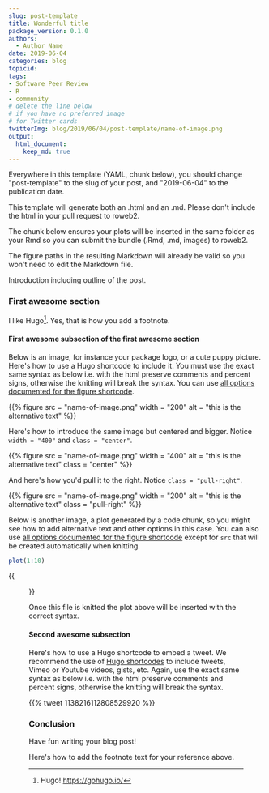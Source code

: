 ```yaml
---
slug: post-template
title: Wonderful title
package_version: 0.1.0
authors:
  - Author Name
date: 2019-06-04
categories: blog
topicid:
tags:
- Software Peer Review
- R
- community
# delete the line below
# if you have no preferred image
# for Twitter cards
twitterImg: blog/2019/06/04/post-template/name-of-image.png
output: 
  html_document:
    keep_md: true
---
```


Everywhere in this template (YAML, chunk below), you should change "post-template" to the slug of your post, and "2019-06-04" to the publication date.

This template will generate both an .html and an .md. Please don't include the html in your pull request to roweb2.

The chunk below ensures your plots will be inserted in the same folder as your Rmd so you can submit the bundle (.Rmd, .md, images) to roweb2.



The figure paths in the resulting Markdown will already be valid so you won't need to edit the Markdown file.

Introduction including outline of the post.

### First awesome section

I like Hugo[^1]. Yes, that is how you add a footnote.

#### First awesome subsection of the first awesome section

Below is an image, for instance your package logo, or a cute puppy picture. Here's how to use a Hugo shortcode to include it. You must use the exact same syntax as below i.e. with the html preserve comments and percent signs, otherwise the knitting will break the syntax. You can use [all options documented for the figure shortcode](https://gohugo.io/content-management/shortcodes/#figure).

<!--html_preserve--> {{% figure src = "name-of-image.png" width = "200" alt = "this is the alternative text" %}}
<!--/html_preserve-->

Here's how to introduce the same image but centered and bigger. Notice ` width = "400"` and `class = "center"`.

<!--html_preserve--> {{% figure src = "name-of-image.png" width = "400" alt = "this is the alternative text" class = "center" %}}
<!--/html_preserve-->

And here's how you'd pull it to the right. Notice `class = "pull-right"`.

<!--html_preserve--> {{% figure src = "name-of-image.png" width = "200" alt = "this is the alternative text" class = "pull-right" %}}
<!--/html_preserve-->

Below is another image, a plot generated by a code chunk, so you might see how to add alternative text and other options in this case. You can also use [all options documented for the figure shortcode](https://gohugo.io/content-management/shortcodes/#figure) except for `src` that will be created automatically when knitting.


```r
plot(1:10)
```

{{<figure src="chunkname-1.png" alt="alternative text please make it informative" title="title of the image (optional)" caption="Caption, this is what this image shows, write it here or in the paragraph after the image as you prefer. **It can be Markdown formatting!**" width="300">}}

Once this file is knitted the plot above will be inserted with the correct syntax.

#### Second awesome subsection

Here's how to use a Hugo shortcode to embed a tweet. We recommend the use of [Hugo shortcodes](https://gohugo.io/content-management/shortcodes/) to include tweets, Vimeo or Youtube videos, gists, etc. Again, use the exact same syntax as below i.e. with the html preserve comments and percent signs, otherwise the knitting will break the syntax.

<!--html_preserve--> {{% tweet 1138216112808529920 %}}
<!--/html_preserve-->

### Conclusion

Have fun writing your blog post!

Here's how to add the footnote text for your reference above.

[^1]: Hugo! https://gohugo.io/
